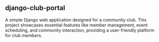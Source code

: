 ## django-club-portal

A simple Django web application designed for a community club. This project showcases essential features like member management, event scheduling, and community interaction, providing a user-friendly platform for club members.